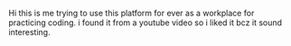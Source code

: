 Hi this is me trying to use this platform for ever as a workplace for practicing coding.
i found it from a youtube video so i liked it bcz it sound interesting.
